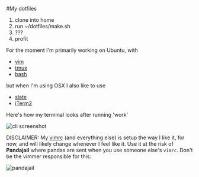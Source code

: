 #My dotfiles

1. clone into home
1. run ~/dotfiles/make.sh
1. ???
1. profit

For the moment I'm primarily working on Ubuntu, with

* [vim](http://www.vim.org)
* [tmux](http://tmux.sourceforge.net/)
* [bash](http://www.gnu.org/software/bash/bash.html)

but when I'm using OSX I also like to use
* [slate](https://github.com/jigish/slate)
* [iTerm2](http://iterm2.com/)


Here's how my terminal looks after running 'work'

![cli screenshot](https://raw.github.com/JKirchartz/dotfiles/master/screenshot.png)

DISCLAIMER: My [vimrc](vimrc) (and everything else) is setup the way I like it, for now, and will likely change whenever I feel like it. Use it at the risk of **Pandajail** where pandas are sent when you use someone else's `vimrc`. Don't be the vimmer responsible for this:

![pandajail](https://i.chzbgr.com/maxW500/7518742016/h59D3B471/)
